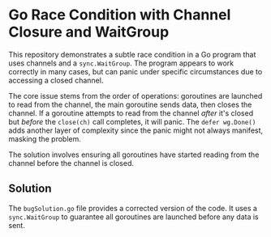 # Go Race Condition with Channel Closure and WaitGroup

This repository demonstrates a subtle race condition in a Go program that uses channels and a `sync.WaitGroup`. The program appears to work correctly in many cases, but can panic under specific circumstances due to accessing a closed channel.

The core issue stems from the order of operations: goroutines are launched to read from the channel, the main goroutine sends data, then closes the channel. If a goroutine attempts to read from the channel *after* it's closed but *before* the `close(ch)` call completes, it will panic. The `defer wg.Done()` adds another layer of complexity since the panic might not always manifest, masking the problem.

The solution involves ensuring all goroutines have started reading from the channel before the channel is closed.

## Solution
The `bugSolution.go` file provides a corrected version of the code.  It uses a `sync.WaitGroup` to guarantee all goroutines are launched before any data is sent.